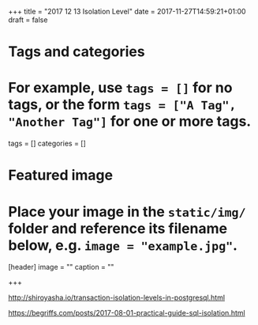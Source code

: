 +++
title = "2017 12 13 Isolation Level"
date = 2017-11-27T14:59:21+01:00
draft = false

# Tags and categories
# For example, use `tags = []` for no tags, or the form `tags = ["A Tag", "Another Tag"]` for one or more tags.
tags = []
categories = []

# Featured image
# Place your image in the `static/img/` folder and reference its filename below, e.g. `image = "example.jpg"`.
[header]
image = ""
caption = ""

+++


http://shiroyasha.io/transaction-isolation-levels-in-postgresql.html

https://begriffs.com/posts/2017-08-01-practical-guide-sql-isolation.html
